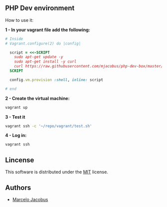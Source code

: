 PHP Dev environment
--------------------------------

How to use it:

**1 - In your vagrant file add the following:**

```ruby
# Inside
# Vagrant.configure(2) do |config|

  script = <<-SCRIPT
    sudo apt-get update -y
    sudo apt-get install -y curl
    curl https://raw.githubusercontent.com/mjacobus/php-dev-box/master/vagrant/remote-install.sh | bash
  SCRIPT

  config.vm.provision :shell, inline: script

# end
```

**2 - Create the virtual machine:**

```bash
vagrant up
```

**3 - Test it**

```bash
vagrant ssh -c '~/repo/vagrant/test.sh'
```

**4 - Log in:**

```bash
vagrant ssh
```

## Lincense

This software is distributed under the [MIT](MIT-LICENSE) license.

## Authors

- [Marcelo Jacobus](https://github.com/mjacobus)
